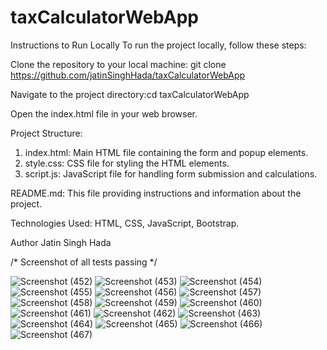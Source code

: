 # taxCalculatorWebApp

Instructions to Run Locally
To run the project locally, follow these steps:

Clone the repository to your local machine: git clone https://github.com/jatinSinghHada/taxCalculatorWebApp

Navigate to the project directory:cd taxCalculatorWebApp

Open the index.html file in your web browser.

Project Structure: 
1. index.html: Main HTML file containing the form and popup elements.
2. style.css: CSS file for styling the HTML elements.
3. script.js: JavaScript file for handling form submission and calculations.

README.md: This file providing instructions and information about the project.


Technologies Used: HTML, CSS, JavaScript, Bootstrap.

Author
Jatin Singh Hada

/* Screenshot of all tests passing */ 

![Screenshot (452)](https://github.com/jatinSinghHada/taxCalculatorWebApp/assets/114403539/e2ae944b-5bbc-4745-aec5-8a2fb2709018)
![Screenshot (453)](https://github.com/jatinSinghHada/taxCalculatorWebApp/assets/114403539/33a744d9-cfcf-40e6-b816-be6c0478b124)
![Screenshot (454)](https://github.com/jatinSinghHada/taxCalculatorWebApp/assets/114403539/4a634423-76fe-4821-9405-e5f41b107248)
![Screenshot (455)](https://github.com/jatinSinghHada/taxCalculatorWebApp/assets/114403539/99f02f00-fcae-4328-bd8a-9c2c8fa072f7)
![Screenshot (456)](https://github.com/jatinSinghHada/taxCalculatorWebApp/assets/114403539/3b7db4fc-213f-43a0-9eac-179819661cce)
![Screenshot (457)](https://github.com/jatinSinghHada/taxCalculatorWebApp/assets/114403539/59972ca5-bc0a-4729-b110-2b41cdd811e0)
![Screenshot (458)](https://github.com/jatinSinghHada/taxCalculatorWebApp/assets/114403539/8c07fe60-c27f-42db-b178-d0796e96498c)
![Screenshot (459)](https://github.com/jatinSinghHada/taxCalculatorWebApp/assets/114403539/84883d15-0e8c-4b09-b8de-b8c423d94ff0)
![Screenshot (460)](https://github.com/jatinSinghHada/taxCalculatorWebApp/assets/114403539/efde1614-690a-4e0d-9ae8-ea346de92a0e)
![Screenshot (461)](https://github.com/jatinSinghHada/taxCalculatorWebApp/assets/114403539/eff039cd-ea7f-43d9-873b-818fde3f82a7)
![Screenshot (462)](https://github.com/jatinSinghHada/taxCalculatorWebApp/assets/114403539/16aa1831-8d14-49e4-8cf3-5a05e97f6822)
![Screenshot (463)](https://github.com/jatinSinghHada/taxCalculatorWebApp/assets/114403539/22bcddda-d019-4b18-9126-02fda778de5d)
![Screenshot (464)](https://github.com/jatinSinghHada/taxCalculatorWebApp/assets/114403539/365a0e31-cc6b-4f5f-aca0-12abc44bf5d3)
![Screenshot (465)](https://github.com/jatinSinghHada/taxCalculatorWebApp/assets/114403539/819c11e7-b31e-4f39-9448-6590c0b694b6)
![Screenshot (466)](https://github.com/jatinSinghHada/taxCalculatorWebApp/assets/114403539/f5419e0b-4db1-4b59-98b2-8b3e9f0e1752)
![Screenshot (467)](https://github.com/jatinSinghHada/taxCalculatorWebApp/assets/114403539/00d507d9-b225-4f5b-947e-aeebf1fd069e)
